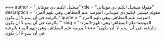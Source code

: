 +++
author = "ميشيل ايكيم دي مونتاني"
title = "مقولة ميشيل ايكيم دي مونتاني"
description = "مقولة ميشيل ايكيم دي مونتاني: الموضة علم المظاهر، وهي تلهم المرء بالرغبة في أن يبدو لا أن يكون."
quote = '''الموضة علم المظاهر، وهي تلهم المرء بالرغبة في أن يبدو لا أن يكون.''' 
slug = "الموضة-علم-المظاهر-وهي-تلهم-المرء-بالرغبة-في-أن-يبدو-لا-أن-يكون"
+++
الموضة علم المظاهر، وهي تلهم المرء بالرغبة في أن يبدو لا أن يكون.
